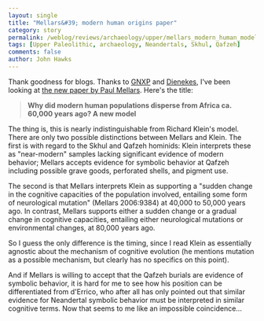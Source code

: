 ```yaml
---
layout: single 
title: "Mellars&#39; modern human origins paper" 
category: story
permalink: /weblog/reviews/archaeology/upper/mellars_modern_human_model_2006.html
tags: [Upper Paleolithic, archaeology, Neandertals, Skhul, Qafzeh] 
comments: false 
author: John Hawks 
---
```



<p>
Thank goodness for blogs. Thanks to <a href="http://www.gnxp.com/blog/2006/06/human-evolution.php">GNXP</a> and <a href="http://dienekes.blogspot.com/2006/06/mellars-on-human-dispersals.html">Dienekes</a>, I've been looking at <a href="http://www.pnas.org/cgi/content/abstract/0510792103v1">the new paper by Paul Mellars</a>. Here's the title: 
</p>

<blockquote><b>Why did modern human populations disperse from Africa ca. 60,000 years ago? A new model</b></blockquote>

<p>
The thing is, this is nearly indistinguishable from Richard Klein's model. There are only two possible distinctions between Mellars and Klein. The first is with regard to the Skhul and Qafzeh hominids: Klein interprets these as "near-modern" samples lacking significant evidence of modern behavior; Mellars accepts evidence for symbolic behavior at Qafzeh including possible grave goods, perforated shells, and pigment use. 
</p>

<p>
The second is that Mellars interprets Klein as supporting a "sudden change in the cognitive capacities of the population involved, entailing some form of neurological mutation" (Mellars 2006:9384) at 40,000 to 50,000 years ago. In contrast, Mellars supports either a sudden change or a gradual change in cognitive capacities, entailing either neurological mutations or environmental changes, at 80,000 years ago. 
</p>

<p>
So I guess the only difference is the timing, since I read Klein as essentially agnostic about the mechanism of cognitive evolution (he mentions mutation as a possible mechanism, but clearly has no specifics on this point). 
</p>

<p>
And if Mellars is willing to accept that the Qafzeh burials are evidence of symbolic behavior, it is hard for me to see how his position can be differentiated from d'Errico, who after all has only pointed out that similar evidence for Neandertal symbolic behavior must be interpreted in similar cognitive terms. Now that seems to me like an impossible coincidence...
</p>


